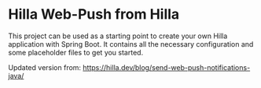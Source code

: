 # Hilla Web-Push from Hilla

This project can be used as a starting point to create your own Hilla application with Spring Boot.
It contains all the necessary configuration and some placeholder files to get you started.

Updated version from:
https://hilla.dev/blog/send-web-push-notifications-java/
